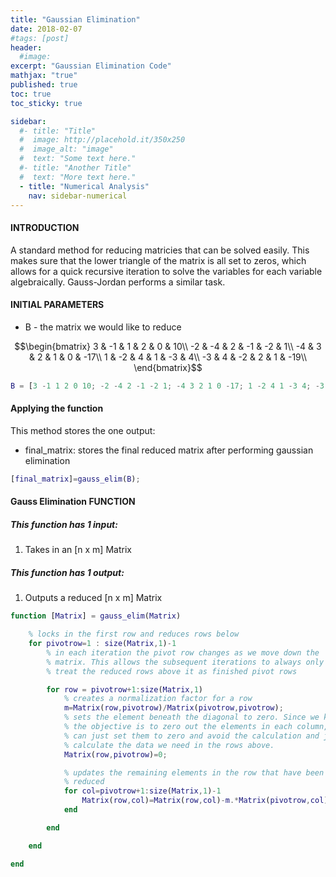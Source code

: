 ```yaml
---
title: "Gaussian Elimination"
date: 2018-02-07
#tags: [post]
header:
  #image:
excerpt: "Gaussian Elimination Code"
mathjax: "true"
published: true
toc: true
toc_sticky: true

sidebar:
  #- title: "Title"
  #  image: http://placehold.it/350x250
  #  image_alt: "image"
  #  text: "Some text here."
  #- title: "Another Title"
  #  text: "More text here."
  - title: "Numerical Analysis"
    nav: sidebar-numerical
---
```

#### INTRODUCTION
A standard method for reducing matricies that can be solved easily. This
makes sure that the lower triangle of the matrix is all set to zeros,
which allows for a quick recursive iteration to solve the variables for
each variable algebraically. Gauss-Jordan performs a similar task.

#### INITIAL PARAMETERS
* B - the matrix we would like to reduce

$$\begin{bmatrix}
 3 & -1 &  1 &  2 &  0 & 10\\
-2 & -4 &  2 & -1 & -2 &  1\\
-4 &  3 &  2 &  1 &  0 & -17\\
 1 & -2 &  4 &  1 & -3 &  4\\
-3 &  4 & -2 &  2 &  1 & -19\\
\end{bmatrix}$$
```matlab
B = [3 -1 1 2 0 10; -2 -4 2 -1 -2 1; -4 3 2 1 0 -17; 1 -2 4 1 -3 4; -3 4 -2 2 1 -19];
```

#### Applying the function
This method stores the one output:
* final_matrix: stores the final reduced matrix after performing gaussian elimination

```matlab
[final_matrix]=gauss_elim(B);
```

#### Gauss Elimination FUNCTION

##### This function has 1 input:
1. Takes in an [n x m] Matrix


##### This function has 1 output:
1. Outputs a reduced [n x m] Matrix


```matlab
function [Matrix] = gauss_elim(Matrix)

    % locks in the first row and reduces rows below
    for pivotrow=1 : size(Matrix,1)-1
        % in each iteration the pivot row changes as we move down the
        % matrix. This allows the subsequent iterations to always only
        % treat the reduced rows above it as finished pivot rows

        for row = pivotrow+1:size(Matrix,1)
            % creates a normalization factor for a row
            m=Matrix(row,pivotrow)/Matrix(pivotrow,pivotrow);
            % sets the element beneath the diagonal to zero. Since we know
            % the objective is to zero out the elements in each column, we
            % can just set them to zero and avoid the calculation and just
            % calculate the data we need in the rows above.
            Matrix(row,pivotrow)=0;

            % updates the remaining elements in the row that have been row
            % reduced
            for col=pivotrow+1:size(Matrix,1)-1
                Matrix(row,col)=Matrix(row,col)-m.*Matrix(pivotrow,col);
            end

        end

    end

end

```
